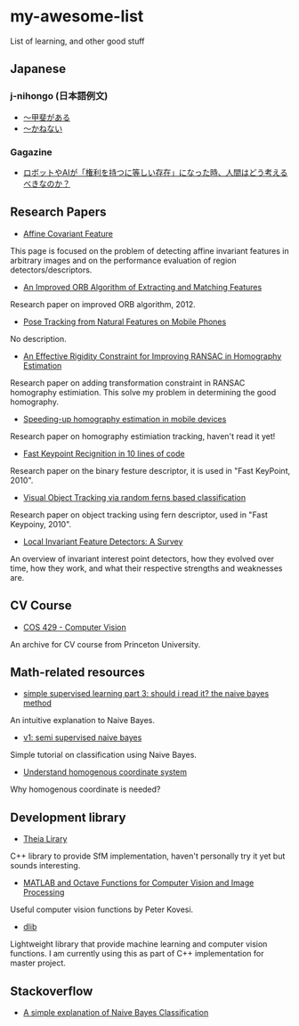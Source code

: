 # my-awesome-list
List of learning, and other good stuff

## Japanese
### j-nihongo (日本語例文)
* [〜甲斐がある](http://j-nihongo.com/kaigaaru/)
* [～かねない](http://j-nihongo.com/kanenai/)
### Gagazine
* [ロボットやAIが「権利を持つに等しい存在」になった時、人間はどう考えるべきなのか？](http://gigazine.net/news/20170227-robot-rights/)

## Research Papers
* [Affine Covariant Feature](http://www.robots.ox.ac.uk/~vgg/research/affine/)

This page is focused on the problem of detecting affine invariant features in arbitrary images and on the performance evaluation of region detectors/descriptors.

* [An Improved ORB Algorithm of Extracting and Matching Features](http://www.sersc.org/journals/IJSIP/vol8_no5/12.pdf)

Research paper on improved ORB algorithm, 2012.

* [Pose Tracking from Natural Features on Mobile Phones](https://data.icg.tugraz.at/~dieter/publications/Schmalstieg_142.pdf)

No description.

* [An Effective Rigidity Constraint for Improving RANSAC in Homography Estimation](https://link.springer.com/chapter/10.1007/978-3-642-17691-3_19)

Research paper on adding transformation constraint in RANSAC homography estimiation. This solve my problem in determining the good homography.

* [Speeding-up homography estimation in mobile devices](http://www.dia.fi.upm.es/~pcr/publications/jrtip2015.pdf)

Research paper on homography estimiation tracking, haven't read it yet!

* [Fast Keypoint Recignition in 10 lines of code](https://pdfs.semanticscholar.org/5137/516a2604bb0828e59dc517b252d489409986.pdf)

Research paper on the binary festure descriptor, it is used in "Fast KeyPoint, 2010".

* [Visual Object Tracking via random ferns based classification](http://www.serc.iisc.ernet.in/~venky/Papers/RandomFernsTracking_ICASSP14.pdf)

Research paper on object tracking using fern descriptor, used in "Fast Keypoiny, 2010".

* [Local Invariant Feature Detectors: A Survey](http://www.eng.auburn.edu/~roppeth/courses/7970%202015A%20AdvMobRob%20sp15/literature/%5B2008%5D%20Local%20Invariant%20Feature%20Detectors-%20A%20Survey.pdf)

An overview of invariant interest point detectors, how they evolved over time, how they work, and what their respective strengths and weaknesses are.

## CV Course
* [COS 429 - Computer Vision](http://www.cs.princeton.edu/courses/archive/fall16/cos429/outline.html)

An archive for CV course from Princeton University.

## Math-related resources

* [simple supervised learning part 3: should i read it? the naive bayes method](http://matpalm.com/rss.feed/p3/)

An intuitive explanation to Naive Bayes.

* [v1: semi supervised naive bayes](http://matpalm.com/semi_supervised_naive_bayes/semi_supervised_bayes.html)

Simple tutorial on classification using Naive Bayes.

* [Understand homogenous coordinate system](http://www.songho.ca/math/homogeneous/homogeneous.html)

Why homogenous coordinate is needed?

## Development library

* [Theia Lirary](http://www.theia-sfm.org/index.html)

C++ library to provide SfM implementation, haven't personally try it yet but sounds interesting.

* [MATLAB and Octave Functions for Computer Vision and Image Processing](http://www.peterkovesi.com/matlabfns/)

Useful computer vision functions by Peter Kovesi.

* [dlib](http://dlib.net/)

Lightweight library that provide machine learning and computer vision functions. I am currently using this as part of C++ implementation for master project.

## Stackoverflow

* [A simple explanation of Naive Bayes Classification](http://stackoverflow.com/questions/10059594/a-simple-explanation-of-naive-bayes-classification)
